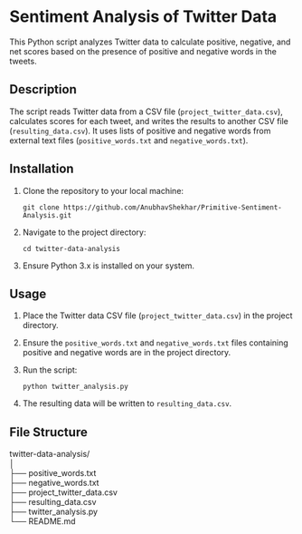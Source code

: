 # Sentiment Analysis of Twitter Data 

This Python script analyzes Twitter data to calculate positive, negative, and net scores based on the presence of positive and negative words in the tweets.

## Description

The script reads Twitter data from a CSV file (`project_twitter_data.csv`), calculates scores for each tweet, and writes the results to another CSV file (`resulting_data.csv`). It uses lists of positive and negative words from external text files (`positive_words.txt` and `negative_words.txt`).

## Installation

1. Clone the repository to your local machine:

    ```
    git clone https://github.com/AnubhavShekhar/Primitive-Sentiment-Analysis.git
    ```

2. Navigate to the project directory:

    ```
    cd twitter-data-analysis
    ```

3. Ensure Python 3.x is installed on your system.


## Usage

1. Place the Twitter data CSV file (`project_twitter_data.csv`) in the project directory.
2. Ensure the `positive_words.txt` and `negative_words.txt` files containing positive and negative words are in the project directory.
3. Run the script:

    ```
    python twitter_analysis.py
    ```

4. The resulting data will be written to `resulting_data.csv`.

## File Structure

twitter-data-analysis/  
│  
├── positive_words.txt  
├── negative_words.txt  
├── project_twitter_data.csv  
├── resulting_data.csv  
├── twitter_analysis.py  
└── README.md  

